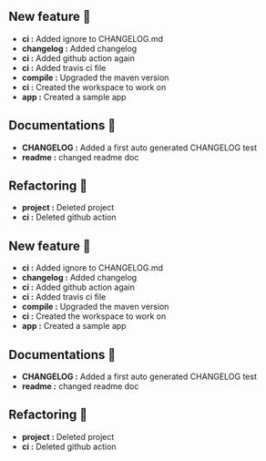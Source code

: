 ## New feature :tada:
- **ci :** Added ignore to CHANGELOG.md
- **changelog :** Added changelog
- **ci :** Added github action again
- **ci :** Added travis ci file
- **compile :** Upgraded the maven version
- **ci :** Created the workspace to work on
- **app :** Created a sample app
## Documentations :tada:
- **CHANGELOG :** Added a first auto generated CHANGELOG test
- **readme :** changed readme doc
## Refactoring :tada:
- **project :** Deleted project
- **ci :** Deleted github action
## New feature :tada:
- **ci :** Added ignore to CHANGELOG.md
- **changelog :** Added changelog
- **ci :** Added github action again
- **ci :** Added travis ci file
- **compile :** Upgraded the maven version
- **ci :** Created the workspace to work on
- **app :** Created a sample app
## Documentations :tada:
- **CHANGELOG :** Added a first auto generated CHANGELOG test
- **readme :** changed readme doc
## Refactoring :tada:
- **project :** Deleted project
- **ci :** Deleted github action
